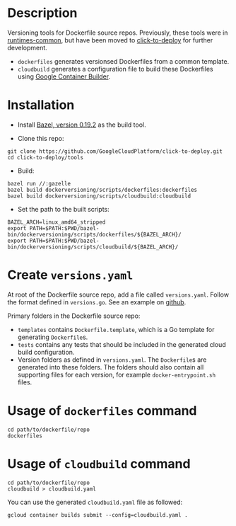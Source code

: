 # Description

Versioning tools for Dockerfile source repos. Previously, these tools were in  [runtimes-common](https://github.com/GoogleCloudPlatform/runtimes-common/tree/b39744e5a8588beba847a271e379b864a6ac2939), but have been moved to [click-to-deploy](https://github.com/GoogleCloudPlatform/click-to-deploy) for further development.

- `dockerfiles` generates versionsed Dockerfiles from a common template.
- `cloudbuild` generates a configuration file to build these Dockerfiles using
  [Google Container Builder](https://cloud.google.com/container-builder/docs/).

# Installation

- Install [Bazel, version 0.19.2](https://bazel.build) as the build tool.

- Clone this repo:

``` shell
git clone https://github.com/GoogleCloudPlatform/click-to-deploy.git
cd click-to-deploy/tools
```

- Build:

``` shell
bazel run //:gazelle
bazel build dockerversioning/scripts/dockerfiles:dockerfiles
bazel build dockerversioning/scripts/cloudbuild:cloudbuild
```

- Set the path to the built scripts:

``` shell
BAZEL_ARCH=linux_amd64_stripped
export PATH=$PATH:$PWD/bazel-bin/dockerversioning/scripts/dockerfiles/${BAZEL_ARCH}/
export PATH=$PATH:$PWD/bazel-bin/dockerversioning/scripts/cloudbuild/${BAZEL_ARCH}/
```

# Create `versions.yaml`

At root of the Dockerfile source repo, add a file called `versions.yaml`.
Follow the format defined in `versions.go`. See an example on
[github](https://github.com/GoogleCloudPlatform/mysql-docker).

Primary folders in the Dockerfile source repo:

- `templates` contains `Dockerfile.template`, which is a Go template for
  generating `Dockerfile`s.
- `tests` contains any tests that should be included in the generated cloud
  build configuration.
- Version folders as defined in `versions.yaml`. The `Dockerfile`s are
  generated into these folders. The folders should also contain all
  supporting files for each version, for example `docker-entrypoint.sh` files.

# Usage of `dockerfiles` command

``` shell
cd path/to/dockerfile/repo
dockerfiles
```

# Usage of `cloudbuild` command

``` shell
cd path/to/dockerfile/repo
cloudbuild > cloudbuild.yaml
```

You can use the generated `cloudbuild.yaml` file as followed:

``` shell
gcloud container builds submit --config=cloudbuild.yaml .
```

